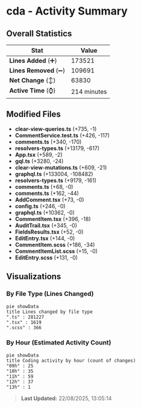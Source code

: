 # cda - Activity Summary 

## Overall Statistics

| Stat                   | Value                                                             |
| ---------------------- | ----------------------------------------------------------------- |
| **Lines Added** (➕)   | 173521                                          |
| **Lines Removed** (➖) | 109691                                        |
| **Net Change** (↕)    | 63830                |
| **Active Time** (⌚)   | 214 minutes |


## Modified Files
- **clear-view-queries.ts** (+735, -1)
- **CommentService.test.ts** (+426, -117)
- **comments.ts** (+340, -170)
- **resolvers-types.ts** (+13179, -617)
- **App.tsx** (+589, -2)
- **gql.ts** (+3280, -24)
- **clear-view-mutations.ts** (+609, -21)
- **graphql.ts** (+133004, -108482)
- **resolvers-types.ts** (+9179, -161)
- **comments.ts** (+68, -0)
- **comments.ts** (+162, -44)
- **AddComment.tsx** (+73, -0)
- **config.ts** (+246, -0)
- **graphql.ts** (+10362, -0)
- **CommentItem.tsx** (+396, -18)
- **AuditTrail.tsx** (+345, -0)
- **FieldsResults.tsx** (+52, -0)
- **EditEntry.tsx** (+144, -0)
- **CommentItem.scss** (+186, -34)
- **CommentItemList.scss** (+15, -0)
- **EditEntry.scss** (+131, -0)

## Visualizations

### By File Type (Lines Changed)

```mermaid
pie showData
title Lines changed by file type
".ts" : 281227
".tsx" : 1619
".scss" : 366
```

### By Hour (Estimated Activity Count)

```mermaid
pie showData
title Coding activity by hour (count of changes)
"09h" : 25
"10h" : 35
"11h" : 59
"12h" : 37
"13h" : 1
```


> **Last Updated:** 22/08/2025, 13:05:14